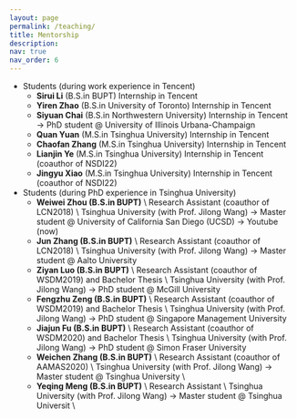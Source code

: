 ```yaml
---
layout: page
permalink: /teaching/
title: Mentorship
description:
nav: true
nav_order: 6
---
```


- Students (during work experience in Tencent)
    - **Sirui Li** (B.S.in BUPT) Internship in Tencent
    - **Yiren Zhao** (B.S.in University of Toronto) Internship in Tencent
    - **Siyuan Chai** (B.S.in Northwestern University) Internship in Tencent → PhD student @ University of Illinois Urbana-Champaign
    - **Quan Yuan** (M.S.in Tsinghua University) Internship in Tencent
    - **Chaofan Zhang** (M.S.in Tsinghua University) Internship in Tencent
    - **Lianjin Ye** (M.S.in Tsinghua University) Internship in Tencent (coauthor of NSDI22)
    - **Jingyu Xiao** (M.S.in Tsinghua University) Internship in Tencent (coauthor of NSDI22)
- Students (during PhD experience in Tsinghua University)
    - **Weiwei Zhou (B.S.in BUPT)** \\
      Research Assistant (coauthor of LCN2018) \\
      Tsinghua University (with Prof. Jilong Wang) → Master student @ University of California San Diego (UCSD) → Youtube (now)
    - **Jun Zhang (B.S.in BUPT)** \\
      Research Assistant (coauthor of LCN2018) \\
      Tsinghua University (with Prof. Jilong Wang) → Master student @ Aalto University
    - **Ziyan Luo (B.S.in BUPT)** \\
      Research Assistant (coauthor of WSDM2019) and Bachelor Thesis \\
      Tsinghua University (with Prof. Jilong Wang) → PhD student @ McGill University
    - **Fengzhu Zeng (B.S.in BUPT)** \\
      Research Assistant (coauthor of WSDM2019) and Bachelor Thesis \\
      Tsinghua University (with Prof. Jilong Wang) → PhD student @ Singapore Management University
    - **Jiajun Fu (B.S.in BUPT)** \\
      Research Assistant (coauthor of WSDM2020) and Bachelor Thesis \\
      Tsinghua University (with Prof. Jilong Wang) → PhD student @ Simon Fraser University
    - **Weichen Zhang (B.S.in BUPT)** \\
      Research Assistant (coauthor of AAMAS2020) \\
      Tsinghua University (with Prof. Jilong Wang) → Master student @ Tsinghua University \\
    - **Yeqing Meng (B.S.in BUPT)** \\
      Research Assistant \\
      Tsinghua University (with Prof. Jilong Wang) → Master student @ Tsinghua Universit \\
